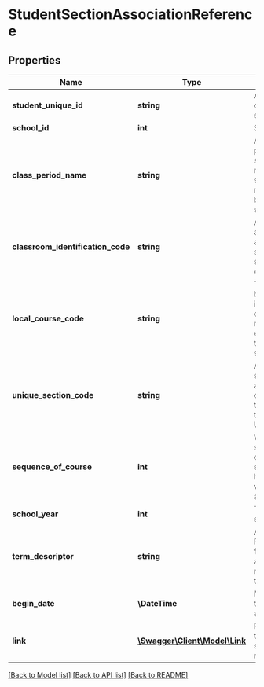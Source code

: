 # StudentSectionAssociationReference

## Properties
Name | Type | Description | Notes
------------ | ------------- | ------------- | -------------
**student_unique_id** | **string** | A unique alpha-numeric code assigned to a student. | [optional] 
**school_id** | **int** | School Identity Column | [optional] 
**class_period_name** | **string** | An indication of the portion of a typical daily session in which students receive instruction in a specified subject (e.g., morning, sixth period, block period or AB schedules).  = | [optional] 
**classroom_identification_code** | **string** | A unique number or alphanumeric code assigned to a room by a school, school system, state, or other agency or entity. | [optional] 
**local_course_code** | **string** | The local code assigned by the LEA or Campus that identifies the organization of subject matter and related learning experiences provided for the instruction of students. | [optional] 
**unique_section_code** | **string** | A unique identifier for the section, that is defined for a campus by the classroom, the subjects taught, and the instructors that are assigned.  NEDM: Unique Course Code | [optional] 
**sequence_of_course** | **int** | When a section is part of a sequence of parts for a course, the number if the sequence.  If the course has only onle part, the value of this section attribute should be 1. | [optional] 
**school_year** | **int** | The identifier for the school year. | [optional] 
**term_descriptor** | **string** | A unique identifier used as Primary Key, not derived from business logic, when acting as Foreign Key, references the parent table. | [optional] 
**begin_date** | **\\DateTime** | Month, day, and year of the Student&#39;s entry or assignment to the Section. | [optional] 
**link** | [**\Swagger\Client\Model\Link**](Link.md) | Represents a hyperlink to the related studentSectionAssociation resource. | [optional] 

[[Back to Model list]](../README.md#documentation-for-models) [[Back to API list]](../README.md#documentation-for-api-endpoints) [[Back to README]](../README.md)


